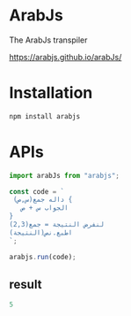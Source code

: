# ArabJs

The ArabJs transpiler

https://arabjs.github.io/arabJs/

# Installation

```bash
npm install arabjs
```

# APIs

```javascript
import arabJs from "arabjs";

const code = `
 داله جمع(س,ص) {
   الجواب س + ص
}
لنفرض النتيجة = جمع(2,3)
اطبع.نص(النتيجة)
`;

arabjs.run(code);
```

## result
```javascript
5
```